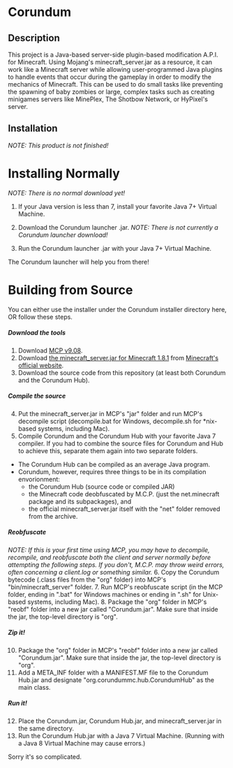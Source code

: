 Corundum
========

Description
-----------------
This project is a Java-based server-side plugin-based modification A.P.I. for Minecraft. Using Mojang's minecraft_server.jar as a resource, it can work like a Minecraft server while allowing user-programmed Java plugins to handle events that occur during the gameplay in order to modify the mechanics of Minecraft. This can be used to do small tasks like preventing the spawning of baby zombies or large, complex tasks such as creating minigames servers like MinePlex, The Shotbow Network, or HyPixel's server.

Installation
--------------
_NOTE: This product is not finished!_

Installing Normally
=========
_NOTE: There is no normal download yet!_

 1. If your Java version is less than 7, install your favorite Java 7+ Virtual Machine.

 2. Download the Corundum launcher .jar. _NOTE: There is not currently a Corundum launcher download!_

 3. Run the Corundum launcher .jar with your Java 7+ Virtual Machine.

The Corundum launcher will help you from there!

Building from Source
==========
You can either use the installer under the Corundum installer directory here, OR follow these steps.

##### Download the tools
 1. Download [MCP v9.08](http://www.mediafire.com/download/2czafa60rh4ajhj/mcp908.zip).
 2. Download [the minecraft_server.jar for Minecraft 1.8.1](https://s3.amazonaws.com/Minecraft.Download/versions/1.8.1/minecraft_server.1.8.1.jar) from [Minecraft's official website](https://minecraft.net/).
 3. Download the source code from this repository (at least both Corundum and the Corundum Hub).

##### Compile the source
 4. Put the minecraft_server.jar in MCP's "jar" folder and run MCP's decompile script (decompile.bat for Windows, decompile.sh for *nix-based systems, including Mac).
 5. Compile Corundum and the Corundum Hub with your favorite Java 7 compiler. If you had to combine the source files for Corundum and Hub to achieve this, separate them again into two separate folders. 
   * The Corundum Hub can be compiled as an average Java program.
   * Corundum, however, requires three things to be in its compilation envorionment: 
     * the Corundum Hub (source code or compiled JAR)
     * the Minecraft code deobfuscated by M.C.P. (just the net.minecraft package and its subpackages), and
     * the official minecraft_server.jar itself with the "net" folder removed from the archive.

##### Reobfuscate
_NOTE: If this is your first time using MCP, you may have to decompile, recompile, and reobfuscate both the client and server normally before attempting the following steps. If you don't, M.C.P. may throw weird errors, often concerning a client.log or something similar._
 6. Copy the Corundum bytecode (.class files from the "org" folder) into MCP's "bin/minecraft_server" folder.
 7. Run MCP's reobfuscate script (in the MCP folder, ending in ".bat" for Windows machines or ending in ".sh" for Unix-based systems, including Mac).
 8. Package the "org" folder in MCP's "reobf" folder into a new jar called "Corundum.jar". Make sure that inside the jar, the top-level directory is "org".

##### Zip it!
 10. Package the "org" folder in MCP's "reobf" folder into a new jar called "Corundum.jar". Make sure that inside the jar, the top-level directory is "org".
 11. Add a META_INF folder with a MANIFEST.MF file to the Corundum Hub.jar and designate "org.corundummc.hub.CorundumHub" as the main class.

##### Run it!
 12. Place the Corundum.jar, Corundum Hub.jar, and minecraft_server.jar in the same directory.
 13. Run the Corundum Hub.jar with a Java 7 Virtual Machine. (Running with a Java 8 Virtual Machine may cause errors.)

Sorry it's so complicated.
